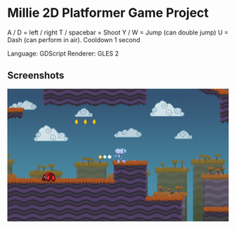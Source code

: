 # Millie 2D Platformer Game Project

A / D = left / right
T / spacebar = Shoot
Y / W = Jump (can double jump)
U = Dash (can perform in air). Cooldown 1 second


Language: GDScript
Renderer: GLES 2

## Screenshots

![Player shooting in the direction of an enemy](screenshots/shoot.png)
